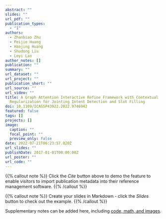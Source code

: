 ```yaml
---
abstract: ""
slides: ""
url_pdf: ""
publication_types:
  - "1"
authors:
  - Zhanbiao Zhu
  - Peijie Huang
  - Haojing Huang
  - Shudong Liu
  - Leyi Lao
author_notes: []
publication: ""
summary: ""
url_dataset: ""
url_project: ""
publication_short: ""
url_source: ""
url_video: ""
title: A Graph Attention Interactive Refine Framework with Contextual
  Regularization for Jointing Intent Detection and Slot Filling
doi: 10.1109/ICASSP43922.2022.9746942
featured: false
tags: []
projects: []
image:
  caption: ""
  focal_point: ""
  preview_only: false
date: 2022-07-21T06:23:57.020Z
url_slides: ""
publishDate: 2017-01-01T00:00:00Z
url_poster: ""
url_code: ""
---
```


{{% callout note %}}
Click the _Cite_ button above to demo the feature to enable visitors to import publication metadata into their reference management software.
{{% /callout %}}

{{% callout note %}}
Create your slides in Markdown - click the _Slides_ button to check out the example.
{{% /callout %}}

Supplementary notes can be added here, including [code, math, and images](https://wowchemy.com/docs/writing-markdown-latex/).
